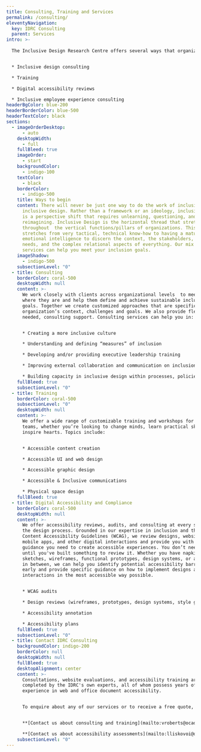 ```yaml
---
title: Consulting, Training and Services
permalink: /consulting/
eleventyNavigation:
  key: IDRC Consulting
  parent: Services
intro: >-
  
  The Inclusive Design Research Centre offers several ways that organizations can learn, collaborate, and gain experience with Inclusive Design through four core areas: 


  * Inclusive design consulting

  * T﻿raining

  * D﻿igital accessibility reviews

  * Inclusive employee experience consulting
headerBgColor: blue-200
headerBorderColor: blue-500
headerTextColor: black
sections:
  - imageOrderDesktop:
      - auto
    desktopWidth:
      - full
    fullBleed: true
    imageOrder:
      - start
    backgroundColor:
      - indigo-100
    textColor:
      - black
    borderColor:
      - indigo-500
    title: Ways to begin
    content: There will never be just one way to do the work of inclusion or
      inclusive design. Rather than a framework or an ideology, inclusive design
      is a perspective shift that requires unlearning, questioning, and
      reimagining. Inclusive Design is the horizontal thread that stretches
      throughout  the vertical functions/pillars of organizations. This work
      stretches from very tactical, technical know-how to having a mature
      emotional intelligence to discern the context, the stakeholders, the
      needs, and the complex relational aspects of everything. Our mix of
      services can help you meet your inclusion goals.
    imageShadow:
      - indigo-500
    subsectionLevel: "0"
  - title: Consulting
    borderColor: coral-500
    desktopWidth: null
    content: >-
      We work closely with clients across organizational levels  to meet them
      where they are and help them define and achieve sustainable inclusion
      goals. Together we create customized approaches that are specific to an
      organization’s context, challenges and goals. We also provide flexible, as
      needed, consulting support. Consulting services can help you in: 


      * Creating a more inclusive culture

      * Understanding and defining “measures” of inclusion

      * Developing and/or providing executive leadership training

      * Improving external collaboration and communication on inclusion

      * Building capacity in inclusive design within processes, policies, practices, and products
    fullBleed: true
    subsectionLevel: "0"
  - title: Training
    borderColor: coral-500
    subsectionLevel: "0"
    desktopWidth: null
    content: >-
      We offer a wide range of customizable training and workshops for all your
      teams, whether you’re looking to change minds, learn practical skills, or
      inspire hearts. Topics include:


      * Accessible content creation

      * Accessible UI and web design

      * Accessible graphic design

      * Accessible & Inclusive communications

      * Physical space design
    fullBleed: true
  - title: Digital Accessibility and Compliance
    borderColor: coral-500
    desktopWidth: null
    content: >-
      We offer accessibility reviews, audits, and consulting at every stage of
      the design process. Grounded in our expertise in inclusion and the Web
      Content Accessibility Guidelines (WCAG), we review designs, websites,
      mobile apps, and other digital interactions and provide you with the
      guidance you need to create accessible experiences. You don’t need wait
      until you've built something to review it. Whether you have napkin
      sketches, wireframes, functional prototypes, design systems, or anything
      in between, we can help you identify potential accessibility barriers
      early and provide specific guidance on how to implement designs and
      interactions in the most accessible way possible.


      * WCAG audits

      * Design reviews (wireframes, prototypes, design systems, style guides, surveys, etc.)

      * Accessibility annotation

      * Accessibility plans
    fullBleed: true
    subsectionLevel: "0"
  - title: Contact IDRC Consulting
    backgroundColor: indigo-200
    borderColor: null
    desktopWidth: null
    fullBleed: true
    desktopAlignment: center
    content: >-
      Consultations, website evaluations, and accessibility training are
      completed by the IDRC's own experts, all of whom possess years of
      experience in web and office document accessibility.


      To enquire about any of our services or to receive a free quote, please contact us.


      **[Contact us about consulting and training](mailto:vroberts@ocadu.ca)**

      **[Contact us about accessibility assessments](mailto:lliskovoi@ocadu.ca)**
    subsectionLevel: "0"
---
```

